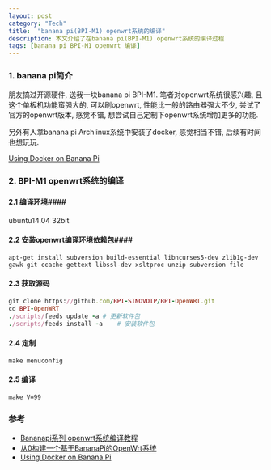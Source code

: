 ```yaml
---
layout: post
category: "Tech"
title:  "banana pi(BPI-M1) openwrt系统的编译"
description: 本文介绍了在banana pi(BPI-M1) openwrt系统的编译过程
tags: [banana pi BPI-M1 openwrt 编译]
---
```


### 1. banana pi简介  ###
  朋友搞过开源硬件, 送我一块banana pi BPI-M1. 笔者对openwrt系统很感兴趣, 且这个单板机功能蛮强大的, 可以刷openwrt, 性能比一般的路由器强大不少, 尝试了官方的openwrt版本, 感觉不错, 想尝试自己定制下openwrt系统增加更多的功能. 

  另外有人拿banana pi Archlinux系统中安装了docker, 感觉相当不错, 后续有时间也想玩玩.

<a href="http://www.finklabs.org/articles/using-docker-on-banana-pi.html">Using Docker on Banana Pi</a>

### 2. BPI-M1 openwrt系统的编译 ###

#### 2.1 编译环境####
ubuntu14.04 32bit

#### 2.2 安装openwrt编译环境依赖包####

    apt-get install subversion build-essential libncurses5-dev zlib1g-dev gawk git ccache gettext libssl-dev xsltproc unzip subversion file

#### 2.3 获取源码 ####

~~~ ruby
git clone https://github.com/BPI-SINOVOIP/BPI-OpenWRT.git
cd BPI-OpenWRT
./scripts/feeds update -a # 更新软件包
./scripts/feeds install -a    # 安装软件包
~~~

#### 2.4 定制 ####

    make menuconfig
    

#### 2.5 编译 ####

    make V=99
    



### 参考  ###
* <a href="http://www.lichanglin.cn/Bananapi%E7%B3%BB%E5%88%97%20openwrt%E7%B3%BB%E7%BB%9F%E7%BC%96%E8%AF%91%E6%95%99%E7%A8%8B/">Bananapi系列 openwrt系统编译教程</a>
* <a href="http://www.lizhaozhong.info/archives/1230">从0构建一个基于BananaPi的OpenWrt系统</a>
* <a href="http://www.finklabs.org/articles/using-docker-on-banana-pi.html">Using Docker on Banana Pi</a>

